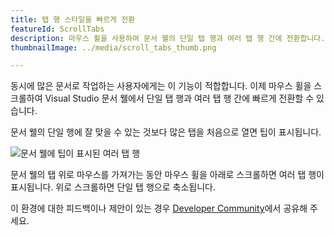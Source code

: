 ```yaml
---
title: 탭 행 스타일을 빠르게 전환
featureId: ScrollTabs
description: 마우스 휠을 사용하여 문서 웰의 단일 탭 행과 여러 탭 행 간에 전환합니다.
thumbnailImage: ../media/scroll_tabs_thumb.png

---
```


동시에 많은 문서로 작업하는 사용자에게는 이 기능이 적합합니다. 이제 마우스 휠을 스크롤하여 Visual Studio 문서 웰에서 단일 탭 행과 여러 탭 행 간에 빠르게 전환할 수 있습니다.

문서 웰의 단일 행에 잘 맞을 수 있는 것보다 많은 탭을 처음으로 열면 팁이 표시됩니다.

![문서 웰에 팁이 표시된 여러 탭 행](../media/scroll_tabs.png "문서 웰에 팁이 표시된 여러 탭 행")

문서 웰의 탭 위로 마우스를 가져가는 동안 마우스 휠을 아래로 스크롤하면 여러 탭 행이 표시됩니다. 위로 스크롤하면 단일 탭 행으로 축소됩니다. 

이 환경에 대한 피드백이나 제안이 있는 경우 [Developer Community](https://developercommunity.visualstudio.com/t/scrollable-open-file-tabs-with-mouse-wheel/353560)에서 공유해 주세요.
